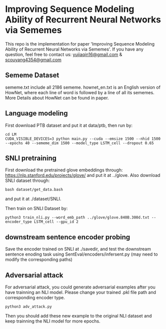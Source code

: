 # Improving Sequence Modeling Ability of Recurrent Neural Networks via Sememes
This repo is the implementation for paper 'Improving Sequence Modeling Ability of Recurrent Neural Networks via Sememes'. If you have any question, feel free to contact us: yujiaqin16@gmail.com & scouyang4354@gmail.com

## Sememe Dataset
sememe.txt include all 2186 sememe. hownet_en.txt is an English version of HowNet, where each line of word is followed by a line of all its sememes. More Details about HowNet can be found in paper.

## Language modeling
First download PTB dataset and put it at data/ptb, then run by:

```
cd LM
CUDA_VISIBLE_DEVICES=3 python main.py --cuda --emsize 1500 --nhid 1500  --epochs 40 --sememe_dim 1500 --model_type LSTM_cell --dropout 0.65
```

## SNLI pretraining

First download the pretrained glove embeddings through: https://nlp.stanford.edu/projects/glove/ and put it at ../glove.
Also download SNLI dataset through:
```
bash dataset/get_data.bash
```
and put it at ./dataset/SNLI.

Then train on SNLI Dataset by:

```
python3 train_nli.py --word_emb_path ../glove/glove.840B.300d.txt --encoder_type LSTM_cell --gpu_id 2
```

## downstream sentence encoder probing

Save the encoder trained on SNLI at ./savedir, and test the downstream sentence enoding task using SentEval/encoders/infersent.py (may need to modify the corresponding paths)

## Adversarial attack

For adversarial attack, you could generate adversarial examples after you have trainning an NLI model. Please change your trained .pkl file path and corresponding encoder type.

```
python3 adv_attack.py
```
Then you should add these new example to the original NLI dataset and keep trainning the NLI model for more epochs.